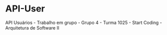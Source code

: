 # API-User
API Usuários - Trabalho em grupo - Grupo 4 - Turma 1025 - Start Coding - Arquitetura de Software II

